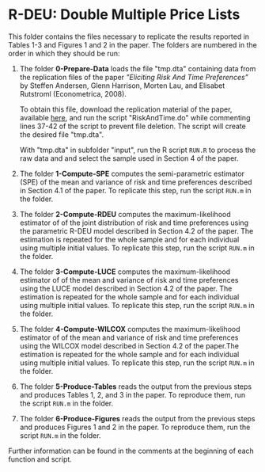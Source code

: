 # R-DEU: Double Multiple Price Lists

This folder contains the files necessary to replicate the results reported
in Tables 1-3 and Figures 1 and 2 in the paper. The folders are numbered in
the order in which they should be run:

1. The folder **0-Prepare-Data** loads the file "tmp.dta" containing data from
   the replication files of the paper *"Eliciting Risk And Time Preferences"* by
   Steffen Andersen, Glenn Harrison, Morten Lau, and Elisabet Rutstroml
   (Econometrica, 2008).

   To obtain this file, download the replication material of the paper, available
   [here](https://www.econometricsociety.org/publications/econometrica/2008/05/01/eliciting-risk-and-time-preferences),
   and run the script "RiskAndTime.do" while commenting lines 37-42 of the script
   to prevent file deletion. The script will create the desired file "tmp.dta".

   With "tmp.dta" in subfolder "input", run the R script `RUN.R` to process the
   raw data and and select the sample used in Section 4 of the paper.

2. The folder **1-Compute-SPE** computes the semi-parametric estimator (SPE)
   of the mean and variance of risk and time preferences described in Section
   4.1 of the paper. To replicate this step, run the script `RUN.m` in the folder.

3. The folder **2-Compute-RDEU** computes the maximum-likelihood estimator of
   of the joint distribution of risk and time preferences using the parametric
   R-DEU model described in Section 4.2 of the paper. The estimation is repeated
   for the whole sample and for each individual using multiple initial values.
   To replicate this step, run the script `RUN.m` in the folder.

4. The folder **3-Compute-LUCE** computes the maximum-likelihood estimator of
   of the mean and variance of risk and time preferences using the LUCE model
   described in Section 4.2 of the paper. The estimation is repeated
   for the whole sample and for each individual using multiple initial values.
   To replicate this step, run the script `RUN.m` in the folder.

5. The folder **4-Compute-WILCOX** computes the maximum-likelihood estimator of
   of the mean and variance of risk and time preferences using the WILCOX model
   described in Section 4.2 of the paper.The estimation is repeated
   for the whole sample and for each individual using multiple initial values.
   To replicate this step, run the script `RUN.m` in the folder.

6. The folder **5-Produce-Tables** reads the output from the previous steps and
   produces Tables 1, 2, and 3 in the paper. To reproduce them, run the script
   `RUN.m` in the folder.

7. The folder **6-Produce-Figures** reads the output from the previous steps and
   produces Figures 1 and 2 in the paper. To reproduce them, run the script
   `RUN.m` in the folder.

Further information can be found in the comments at the beginning of each
function and script.
